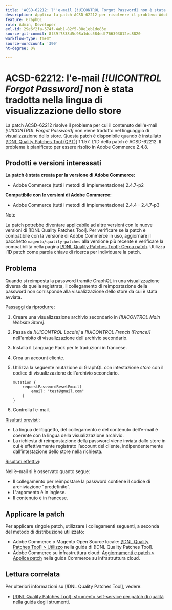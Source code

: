 ```yaml
---
title: 'ACSD-62212: l''e-mail [!UICONTROL Forgot Password] non è stata tradotta nella lingua di visualizzazione dello store'
description: Applica la patch ACSD-62212 per risolvere il problema Adobe Commerce per cui il contenuto dell'e-mail *[!UICONTROL Forgot Password]* non viene tradotto nella lingua della visualizzazione archivio.
feature: GraphQL
role: Admin, Developer
exl-id: 29e6f2fa-574f-4ab1-82f5-88e1eb1de83e
source-git-commit: 8f39f7838d5c98a1dcc584edf766393012ec8820
workflow-type: tm+mt
source-wordcount: '390'
ht-degree: 0%

---
```


# ACSD-62212: l&#39;e-mail *[!UICONTROL Forgot Password]* non è stata tradotta nella lingua di visualizzazione dello store

La patch ACSD-62212 risolve il problema per cui il contenuto dell&#39;e-mail *[!UICONTROL Forgot Password]* non viene tradotto nel linguaggio di visualizzazione dello store. Questa patch è disponibile quando è installato [[!DNL Quality Patches Tool (QPT)]](https://experienceleague.adobe.com/docs/commerce-operations/tools/quality-patches-tool/usage.html?lang=it) 1.1.57. L’ID della patch è ACSD-62212. Il problema è pianificato per essere risolto in Adobe Commerce 2.4.8.

## Prodotti e versioni interessati

**La patch è stata creata per la versione di Adobe Commerce:**

* Adobe Commerce (tutti i metodi di implementazione) 2.4.7-p2

**Compatibile con le versioni di Adobe Commerce:**

* Adobe Commerce (tutti i metodi di implementazione) 2.4.4 - 2.4.7-p3

>[!NOTE]
>
>La patch potrebbe diventare applicabile ad altre versioni con le nuove versioni di [!DNL Quality Patches Tool]. Per verificare se la patch è compatibile con la versione di Adobe Commerce in uso, aggiornare il pacchetto `magento/quality-patches` alla versione più recente e verificare la compatibilità nella pagina [[!DNL Quality Patches Tool]: Cerca patch](https://experienceleague.adobe.com/tools/commerce-quality-patches/index.html?lang=it). Utilizza l’ID patch come parola chiave di ricerca per individuare la patch.

## Problema

Quando si reimposta la password tramite GraphQL in una visualizzazione diversa da quella registrata, il collegamento di reimpostazione della password non corrisponde alla visualizzazione dello store da cui è stata avviata.

<u>Passaggi da riprodurre</u>:

1. Creare una visualizzazione archivio secondario in *[!UICONTROL Main Website Store]*.
1. Passa da *[!UICONTROL Locale]* a *[!UICONTROL French (France)]* nell&#39;ambito di visualizzazione dell&#39;archivio secondario.
1. Installa il Language Pack per le traduzioni in francese.
1. Crea un account cliente.
1. Utilizza la seguente mutazione di GraphQL con intestazione *store* con il codice di visualizzazione dell&#39;archivio secondario.

   ```
   mutation {
       requestPasswordResetEmail(
           email: "test@gmail.com"
       )
   }
   ```

1. Controlla l’e-mail.

<u>Risultati previsti</u>:

* La lingua dell’oggetto, del collegamento e del contenuto dell’e-mail è coerente con la lingua della visualizzazione archivio.
* La richiesta di reimpostazione della password viene inviata dallo store in cui è effettivamente registrato l’account del cliente, indipendentemente dall’intestazione dello store nella richiesta.

<u>Risultati effettivi</u>:

Nell’e-mail si è osservato quanto segue:

* Il collegamento per reimpostare la password contiene il codice di archiviazione &quot;predefinito&quot;.
* L&#39;argomento è in inglese.
* Il contenuto è in francese.

## Applicare la patch

Per applicare singole patch, utilizzare i collegamenti seguenti, a seconda del metodo di distribuzione utilizzato:

* Adobe Commerce o Magento Open Source locale: [[!DNL Quality Patches Tool] > Utilizzo](/help/tools/quality-patches-tool/usage.md) nella guida di [!DNL Quality Patches Tool].
* Adobe Commerce su infrastruttura cloud: [Aggiornamenti e patch > Applica patch](https://experienceleague.adobe.com/docs/commerce-cloud-service/user-guide/develop/upgrade/apply-patches.html?lang=it) nella guida Commerce su infrastruttura cloud.

## Lettura correlata

Per ulteriori informazioni su [!DNL Quality Patches Tool], vedere:

* [[!DNL Quality Patches Tool]: strumento self-service per patch di qualità](/help/tools/quality-patches-tool/quality-patches-tool-to-self-serve-quality-patches.md) nella guida degli strumenti.
